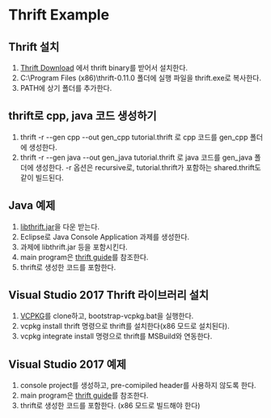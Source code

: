 # Thrift Example

## Thrift 설치
1. [Thrift Download](https://thrift.apache.org/download) 에서 thrift binary를 받어서 설치한다.
2. C:\Program Files (x86)\thrift-0.11.0 폴더에 실행 파일을 thrift.exe로 복사한다.
3. PATH에 상기 폴더를 추가한다.

## thrift로 cpp, java 코드 생성하기
1. thrift -r --gen cpp --out gen_cpp tutorial.thrift 로 cpp 코드를 gen_cpp 폴더에 생성한다.
2. thrift -r --gen java --out gen_java tutorial.thrift 로 java 코드를 gen_java 폴더에 생성한다.
-r 옵션은 recursive로, tutorial.thrift가 포함하는 shared.thrift도 같이 빌드된다.

## Java 예제
1. [libthrift.jar](https://jar-download.com/artifacts/org.apache.thrift/libthrift)을 다운 받는다.
2. Eclipse로 Java Console Application 과제를 생성한다.
3. 과제에 libthrift.jar 등을 포함시킨다.
4. main program은 [thrift guide](https://thrift.apache.org/tutorial/java)를 참조한다.
5. thrift로 생성한 코드를 포함한다.

## Visual Studio 2017 Thrift 라이브러리 설치
1. [VCPKG](https://github.com/Microsoft/vcpkg)를 clone하고, bootstrap-vcpkg.bat을 실행한다.
2. vcpkg install thrift 명령으로 thrift를 설치한다(x86 모드로 설치된다).
3. vcpkg integrate install 명령으로 thrift를 MSBuild와 연동한다.

## Visual Studio 2017 예제
1. console project를 생성하고, pre-comipiled header를 사용하지 않도록 한다.
2. main program은 [thrift guide](https://thrift.apache.org/tutorial/cpp)를 참조한다.
3. thrift로 생성한 코드를 포함한다.
(x86 모드로 빌드해야 한다)
